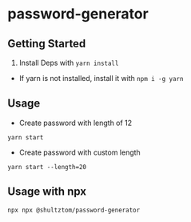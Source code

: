 # password-generator

## Getting Started

1. Install Deps with `yarn install`

- If yarn is not installed, install it with `npm i -g yarn`

## Usage

- Create password with length of 12

```
yarn start
```

- Create password with custom length

```
yarn start --length=20
```

## Usage with npx

```
npx npx @shultztom/password-generator 
```